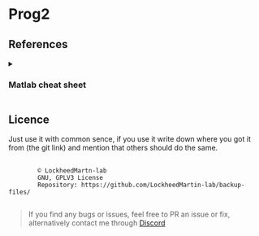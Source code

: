 # Prog2


## References
<details>
  <summary><h3>Matlab cheat sheet</h3></summary>  

$${\color{red}The \space following \space cheat \space sheet \space is \space just \space as \space a \space reference, \space it \space was \space neither \space created \space by \space me, \space nor \space am \space I \space the \space holder \space to \space any \space rights \space regarding \space it}$$

[original source](https://github.com/krishnr/MATLAB-cheat-sheet/blob/master/README.md): Based off of [Learn X in Y Minutes](http://learnxinyminutes.com/docs/matlab/).

MATLAB stands for MATrix LABoratory. It is a powerful numerical computing language commonly used in engineering and mathematics.

## Quick Access Links
1. [Basics](#basics)
    1. [Comments and Code Sections](#comments)
    2. [Helper Commands](#commands)
    3. [Variables and Expressions](#vars)
2. [Matrices and Vectors](#matrices)
    1. [Declarations](#declarations)
    2. [Splicing and Dicing](#splice)
    3. [Arithmetic and Operations](#arith)
3. [Plots](#plots)
4. [Functions and Scripts](#functions)
5. [Programming Logic](#logic)
6. [Math/Engineering](#math)
    1. [Common Math Functions](#common)
    2. [Transfer Functions](#transfer)
7. [Vectorization](#vectorization)
8. [Optimization](#optimization)
9. [Machine Learning](#ML)
10. [Simulink](#simulink)

<a name="basics"></a>
## 1. Basics
<a name="comments"></a>
### i. Comments and Code Sections
```matlab
%% Code sections start with two percent signs. Section titles go on the same line.
% Comments start with a percent sign.

%{
Multi line comments look
something
like
this
%}

% Two percent signs denote the start of a new code section
% Individual code sections can be run by moving the cursor to the section followed by
% either clicking the "Run Section" button
% or     using Ctrl+Shift+Enter (Windows) or Cmd+Shift+Return (OS X)

%% This is the start of a code section
%  One way of using sections is to separate expensive but unchanging start-up code like loading data
load myFile.mat y

%% This is another code section
%  This section can be edited and run repeatedly on its own, and is helpful for exploratory programming and demos
A = A * 2;
plot(A);

% commands can span multiple lines, using '...':
 a = 1 + 2 + ...
 + 4
```

<a name="commands"></a>
### ii. Helper Commands
```matlab
% commands can be passed to the operating system
!ping google.com

who % Displays all variables in memory
whos % Displays all variables in memory, with their types
clear % Erases all your variables from memory
clear('A') % Erases a particular variable
openvar('A') % Open variable in variable editor

clc % Erases the writing on your Command Window
diary % Toggle writing Command Window text to file
ctrl-c % Abort current computation

close all % Closes all figures

edit('myfunction.m') % Open function/script in editor
type('myfunction.m') % Print the source of function/script to Command Window

profile on  % turns on the code profiler
profile off     % turns off the code profiler
profile viewer  % Open profiler

help command    % Displays documentation for command in Command Window
doc command     % Displays documentation for command in Help Window
lookfor command % Searches for command in the first commented line of all functions
lookfor command -all % searches for command in all functions


% Output formatting
format short    % 4 decimals in a floating number
format long     % 15 decimals
format bank     % only two digits after decimal point - for financial calculations
fprintf('text') % print "text" to the screen
disp('text')    % print "text" to the screen

% pressing the up key shows you a history of previous commands
```

<a name="vars"></a>
### iii. Variables and Expressions
```matlab
% Variables & Expressions
myVariable = 4  % Notice Workspace pane shows newly created variable
myVariable = 4; % Semi colon suppresses output to the Command Window
4 + 6       % ans = 10
8 * myVariable  % ans = 32
2 ^ 3       % ans = 8
a = 2; b = 3;
c = exp(a)*sin(pi/2) % c = 7.3891

% Logicals
1 > 5 % ans = 0
10 >= 10 % ans = 1
3 ~= 4 % Not equal to -> ans = 1
3 == 3 % equal to -> ans = 1
3 > 1 && 4 > 1 % AND -> ans = 1
3 > 1 || 4 > 1 % OR -> ans = 1
~1 % NOT -> ans = 0

% Logicals can be applied to matrices:
A > 5
% for each element, if condition is true, that element is 1 in returned matrix
A( A > 5 )
% returns a vector containing the elements in A for which condition is true

% Strings
a = 'MyString'
length(a) % ans = 8
a(2) % ans = y
[a,a] % ans = MyStringMyString


% Cells
a = {'one', 'two', 'three'}
a(1) % ans = 'one' - returns a cell
char(a(1)) % ans = one - returns a string

% Structures
A.b = {'one','two'};
A.c = [1 2];
A.d.e = false;

% Variables can be saved to .mat files
save('myFileName.mat') % Save the variables in your Workspace
load('myFileName.mat') % Load saved variables into Workspace
```

<a name="matrices"></a>
## 2. Matrices and Vectors

**IMPORTANT: Indices in Matlab start at 1, not 0**

<a name="declarations"></a>
### i. Declarations
```matlab
% Vectors
x = [4 32 53 7 1]
x(2) % ans = 32
x(2:3) % ans = 32 53
x(2:end) % ans = 32 53 7 1

x = [4; 32; 53; 7; 1] % Column vector

x = [1:10] % x = 1 2 3 4 5 6 7 8 9 10
x = [1:2:10] % Increment by 2, i.e. x = 1 3 5 7 9

% Matrices
A = [1 2 3; 4 5 6; 7 8 9]
% Rows are separated by a semicolon; elements are separated with space or comma
% A =

%     1     2     3
%     4     5     6
%     7     8     9

A(2,3) % ans = 6, A(row, column)
A(6) % ans = 8
% (implicitly concatenates columns into vector, then indexes into that)


A(2,3) = 42 % Update row 2 col 3 with 42
% A =

%     1     2     3
%     4     5     42
%     7     8     9
```

<a name="splice"></a>
### ii. Splicing and Dicing
```matlab
A(2:3,2:3) % Creates a new matrix from the old one
%ans =

%     5     42
%     8     9

A(:,1) % All rows in column 1
%ans =

%     1
%     4
%     7

A(1,:) % All columns in row 1
%ans =

%     1     2     3

[A ; A] % Concatenation of matrices (vertically)
%ans =

%     1     2     3
%     4     5    42
%     7     8     9
%     1     2     3
%     4     5    42
%     7     8     9

% this is the same as
vertcat(A,A);


[A , A] % Concatenation of matrices (horizontally)

%ans =

%     1     2     3     1     2     3
%     4     5    42     4     5    42
%     7     8     9     7     8     9

% this is the same as
horzcat(A,A);


A(:, [3 1 2]) % Rearrange the columns of original matrix
%ans =

%     3     1     2
%    42     4     5
%     9     7     8

A(1, :) =[] % Delete the first row of the matrix
A(:, 1) =[] % Delete the first column of the matrix

squeeze(A); % Removes singular dimensions ie. 2x1x3 -> 2x3
```


<a name="arith"></a>
### iii. Arithmetic and Operations
```matlab
transpose(A) % Transpose the matrix, which is the same as:
A one

A' % Concise version of complex transpose
A.' % Concise version of transpose (without taking complex conjugate)

size(A) % ans = 3 3

% Element by Element Arithmetic vs. Matrix Arithmetic
% On their own, the arithmetic operators act on whole matrices. When preceded
% by a period, they act on each element instead. For example:
A * B % Matrix multiplication
A .* B % Multiple each element in A by its corresponding element in B

% There are several pairs of functions, where one acts on each element, and
% the other (whose name ends in m) acts on the whole matrix.
exp(A) % exponentiate each element
expm(A) % calculate the matrix exponential
sqrt(A) % take the square root of each element
sqrtm(A) %  find the matrix whose square is A

% Solving matrix equations (if no solution, returns a least squares solution)
% The \ and / operators are equivalent to the functions mldivide and mrdivide
x=A\b % Solves Ax=b. Faster and more numerically accurate than using inv(A)*b.
x=b/A % Solves xA=b

inv(A) % calculate the inverse matrix
pinv(A) % calculate the pseudo-inverse

% Common matrix functions
zeros(m,n) % m x n matrix of 0's
ones(m,n) % m x n matrix of 1's
diag(A) % Extracts the diagonal elements of a matrix A
diag(x) % Construct a matrix with diagonal elements listed in x, and zeroes elsewhere
eye(m,n) % Identity matrix
linspace(x1, x2, n) % Return n equally spaced points, with min x1 and max x2
inv(A) % Inverse of matrix A
det(A) % Determinant of A
eig(A) % Eigenvalues and eigenvectors of A
trace(A) % Trace of matrix - equivalent to sum(diag(A))
isempty(A) % Tests if array is empty
all(A) % Tests if all elements are nonzero or true
any(A) % Tests if any elements are nonzero or true
isequal(A, B) % Tests equality of two arrays
numel(A) % Number of elements in matrix
triu(x) % Returns the upper triangular part of x
tril(x) % Returns the lower triangular part of x
cross(A,B) %  Returns the cross product of the vectors A and B
dot(A,B) % Returns scalar product of two vectors (must have the same length)
transpose(A) % Returns the transpose of A
fliplr(A) % Flip matrix left to right
flipud(A) % Flip matrix up to down

% Matrix Factorisations
[L, U, P] = lu(A) % LU decomposition: PA = LU,L is lower triangular, U is upper triangular, P is permutation matrix
[P, D] = eig(A) % eigen-decomposition: AP = PD, P's columns are eigenvectors and D's diagonals are eigenvalues
[U,S,V] = svd(X) % SVD: XV = US, U and V are unitary matrices, S has non-negative diagonal elements in decreasing order
[Q, R] = qr(A) % if A is mxn, Q is mxm and R is mxn upper triangular

% Common vector functions
max     % largest component
min     % smallest component
length  % length of a vector
sort    % sort in ascending order
sum     % sum of elements
prod    % product of elements
mode    % modal value
median  % median value
mean    % mean value
std     % standard deviation
perms(x) % list all permutations of elements of x
find(x) % Finds all non-zero elements of x and returns their indexes, can use comparison operators, 
        % i.e. find( x == 3 ) returns indexes of elements that are equal to 3
        % i.e. find( x >= 3 ) returns indexes of elements greater than or equal to 3

```


<a name="plots"></a>
## 3. Plots
```matlab
% Plotting
x = 0:.10:2*pi; % Creates a vector that starts at 0 and ends at 2*pi with increments of .1
y = sin(x);
plot(x,y)
xlabel('x axis')
ylabel('y axis')
title('Plot of y = sin(x)')
axis([0 2*pi -1 1]) % x range from 0 to 2*pi, y range from -1 to 1

plot(x,y1,'-',x,y2,'--',x,y3,':') % For multiple functions on one plot
legend('Line 1 label', 'Line 2 label') % Label curves with a legend

% Alternative method to plot multiple functions in one plot.
% while 'hold' is on, commands add to existing graph rather than replacing it
plot(x, y)
hold on
plot(x, z)
hold off

loglog(x, y) % A log-log plot
semilogx(x, y) % A plot with logarithmic x-axis
semilogy(x, y) % A plot with logarithmic y-axis

fplot (@(x) x^2, [2,5]) % plot the function x^2 from x=2 to x=5

% Creates a meshgrid (2D grid) to calculate a function for every point in the grid
[X, Y] = meshgrid(x_min:step:x_max, y_min:step:y_max)

grid on % Show grid; turn off with 'grid off'
axis square % Makes the current axes region square
axis equal % Set aspect ratio so data units are the same in every direction

scatter(x, y); % Scatter-plot
hist(x); % Histogram
stem(x); % Plot values as stems, useful for displaying discrete data
bar(x); % Plot bar graph

z = sin(x);
plot3(x,y,z); % 3D line plot

pcolor(A) % Heat-map of matrix: plot as grid of rectangles, coloured by value
contour(A) % Contour plot of matrix
contourf(A) % Filled contour plot of matrix
mesh(A) % Plot as a mesh surface

h = figure % Create new figure object, with handle h
figure(h) % Makes the figure corresponding to handle h the current figure
close(h) % close figure with handle h
close all % close all open figure windows
close % close current figure window

shg % bring an existing graphics window forward, or create new one if needed
clf clear % clear current figure window, and reset most figure properties

% Properties can be set and changed through a figure handle.
% You can save a handle to a figure when you create it.
% The function get returns a handle to the current figure
h = plot(x, y); % you can save a handle to a figure when you create it
set(h, 'Color', 'r')
% 'y' yellow; 'm' magenta, 'c' cyan, 'r' red, 'g' green, 'b' blue, 'w' white, 'k' black
set(h, 'LineStyle', '--')
 % '--' is solid line, '---' dashed, ':' dotted, '-.' dash-dot, 'none' is no line
get(h, 'LineStyle')


% The function gca returns a handle to the axes for the current figure
set(gca, 'XDir', 'reverse'); % reverse the direction of the x-axis

% To create a figure that contains several axes in tiled positions, use subplot
subplot(2,3,1); % select the first position in a 2-by-3 grid of subplots
plot(x1); title('First Plot') % plot something in this position
subplot(2,3,2); % select second position in the grid
plot(x2); title('Second Plot') % plot something there

% Given
x1 = [-3:0.5:3];
x2 = x1;
y = randi(500, length(x1), length(x1));

% Show a 3-D plot
figure
subplot(2,1,1);
surf(x1,x2,y);
xlabel(’x_1’);
ylabel(’x_2’);

% Show contours
subplot(2,1,2);
contour(x1,x2,y);
xlabel(’x_{1}’);
ylabel(’x_{2}’);
axis equal

% Show a colour map
figure
imagesc(x1,x2,y)
xlabel(’x_{1}’);
ylabel(’x_{2}’);
```

<a name="functions"></a>
## 4. Functions and Scripts
```matlab
% Calling Functions
% Standard function syntax:
load('myFile.mat', 'y')
% Command syntax:
load myFile.mat y   % no parentheses, and spaces instead of commas

% Calling a function from a script
% [arguments out] = function_name(arguments in)
[V,D] = eig(A);
[~,D] = eig(A);  % if you only want D and not V

% To use functions or scripts, they must be on your path or current directory
path % displays current path
addpath /path/to/dir % add to path
rmpath /path/to/dir % remove from path
cd /path/to/move/into % change directory

% M-file Scripts
% A script file is an external file that contains a sequence of statements.
% They let you avoid repeatedly typing the same code in the Command Window
% Have .m extensions

% M-file Functions
% Like scripts, and have the same .m extension
% But can accept input arguments and return an output
% Also, they have their own workspace (ie. different variable scope).
% Function name should match file name (so save this example as double_input.m).
% 'help double_input.m' returns the comments under line beginning function
function output = double_input(x)
    %double_input(x) returns twice the value of x
    output = 2*x;
end
double_input(6) % ans = 12

% If you want to create a function without creating a new file you can use an
% anonymous function.
% Example that returns the square of it's input, assigned to the handle sqr:
sqr = @(x) x.^2;
sqr(10) % ans = 100
doc function_handle % find out more
```

<a name="logic"></a>
## 5. Programming Logic
```matlab
% User input
a = input('Enter the value: ')

% Stops execution of file and gives control to the keyboard: user can examine
% or change variables. Type 'return' to continue execution, or 'dbquit' to exit
keyboard

% Reading in data (also xlsread/importdata/imread for excel/CSV/image files)
fopen(filename)

% Output
disp(a) % Print out the value of variable a
disp('Hello World') % Print out a string
fprintf % Print to Command Window with more control

% Conditional statements (the parentheses are optional, but good style)
if (a > 15)
    disp('Greater than 15')
elseif (a == 23)
    disp('a is 23')
else
    disp('neither condition met')
end

% Looping
% NB. looping over elements of a vector/matrix is slow!
% Where possible, use functions that act on whole vector/matrix at once
for k = 1:5
    disp(k)
end

k = 0;
while (k < 5)
    k = k + 1;
end

% Timing code execution: 'toc' prints the time since 'tic' was called
tic
A = rand(1000);
A*A*A*A*A*A*A;
toc
```

<a name="math"></a>
## 6. Math/Engineering
<a name="common"></a>
### i. Common Math Functions
```matlab
sin(x)
cos(x)
tan(x)
asin(x)
acos(x)
atan(x)
exp(x)
sqrt(x)
log(x)
log10(x)
abs(x) %If x is complex, returns magnitude
min(x)
max(x)
ceil(x)
floor(x)
round(x)
rem(x)
rand % Uniformly distributed pseudorandom numbers
randi % Uniformly distributed pseudorandom integers
randn % Normally distributed pseudorandom numbers

%Complex math operations
abs(x)   % Magnitude of complex variable x
phase(x) % Phase (or angle) of complex variable x
real(x)  % Returns the real part of x (i.e returns a if x = a +jb)
imag(x)  % Returns the imaginary part of x (i.e returns b if x = a+jb)
conj(x)  % Returns the complex conjugate 


% Common constants
pi
NaN
inf

% Given a meshgrid X,Y and a function defined on the meshgrid like Gauss, interpolates the value of the function at the point u1,u2
interp2(X,Y,Gauss,u1,u2)


```

<a name="transfer"></a>
### ii. Transfer Functions
```matlab
% Transfer functions
s = tf('s');
G = s^2/(s^3 + 100*s^2 + 30*s + 50);

pole(G); % Returns the location(s) of the pole(s) in rad/s
zero(G); % Returns the location(s) of the zero(s) in rad/s
pzmap(G); % Plots the locations of both the pole(s) and zero(s)

bandwidth(closed_loop_system); % Returns bandwidth of a closed loop transfer function in rad/s
bode(closed_loop_system) % Creates bode plot of system
rlocus(closed_loop_system) % Plots a root locus of the specified system

margin(open_loop_system); % Creates a bode plot, displaying the gain and phase margins of an open loop transfer function

```

<a name="vectorization"></a>
## 7. Vectorization
<a href="https://www.mathworks.com/help/matlab/matlab_prog/vectorization.html">Tips to vectorize your code to get rid of loops and make it run more efficiently.</a>
```matlab
```

<a name="optimization"></a>
## 8. Optimization
```matlab
% fmincon
```

<a name="ML"></a>
## 9. Machine Learning
```matlab


```


<a name="simulink"></a>
## 10. Simulink
```matlab
simulink % starts Simulink

```

</details>



## Licence
Just use it with common sence, if you use it write down where you got it from (the git link) and mention that others should do the same. 

<pre>
    <code "color:white;background-color:black">
        ©️ LockheedMartn-lab
        GNU, GPLV3 License
        Repository: https://github.com/LockheedMartin-lab/backup-files/
    </code>
</pre>


<blockquote>If you find any bugs or issues, feel free to PR an issue or fix, alternatively contact me through <a href="https://discordapp.com/users/583700813818626109/">Discord</a>
